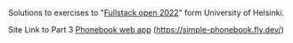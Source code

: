 Solutions to exercises to "[Fullstack open 2022](https://fullstackopen.com/en/)" form University of Helsinki.

Site Link to Part 3 [Phonebook web app][simple-phonebook] (https://simple-phonebook.fly.dev/)

[simple-phonebook]: https://simple-phonebook.fly.dev/